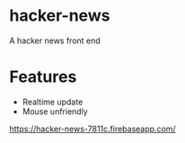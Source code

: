 # hacker-news
A hacker news front end

# Features
 - Realtime update
 - Mouse unfriendly
 
https://hacker-news-7811c.firebaseapp.com/
